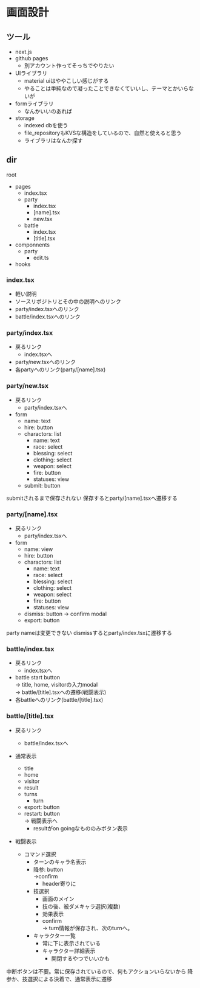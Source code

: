 
# 画面設計

## ツール
- next.js
- github pages
  - 別アカウント作ってそっちでやりたい
- UIライブラリ
  - material uiはややこしい感じがする
  - やることは単純なので凝ったことできなくていいし、テーマとかいらないが
- formライブラリ
  - なんかいいのあれば
- storage
  - indexed dbを使う  
  - file_repositoryもKVSな構造をしているので、自然と使えると思う
  - ライブラリはなんか探す

## dir

root
- pages
  - index.tsx
  - party
    - index.tsx
    - [name].tsx
    - new.tsx
  - battle
    - index.tsx
    - [title].tsx
- componnents
  - party
    - edit.ts
- hooks

### index.tsx
- 軽い説明
- ソースリポジトリとその中の説明へのリンク
- party/index.tsxへのリンク
- battle/index.tsxへのリンク

### party/index.tsx
- 戻るリンク
  - index.tsxへ
- party/new.tsxへのリンク
- 各partyへのリンク(party/[name].tsx)

### party/new.tsx
- 戻るリンク
  - party/index.tsxへ
- form
  - name: text
  - hire: button
  - charactors: list
    - name: text
    - race: select
    - blessing: select
    - clothing: select
    - weapon: select
    - fire: button
    - statuses: view
  - submit: button

submitされるまで保存されない
保存するとparty/[name].tsxへ遷移する

### party/[name].tsx
- 戻るリンク
  - party/index.tsxへ
- form
  - name: view
  - hire: button
  - charactors: list
    - name: text
    - race: select
    - blessing: select
    - clothing: select
    - weapon: select
    - fire: button
    - statuses: view  
  - dismiss: button -> confirm modal  
  - export: button

party nameは変更できない
dismissするとparty/index.tsxに遷移する

### battle/index.tsx
- 戻るリンク
  - index.tsxへ
- battle start button  
  -> title, home, visitorの入力modal  
  -> battle/[title].tsxへの遷移(戦闘表示)  
- 各battleへのリンク(battle/[title].tsx)

### battle/[title].tsx
- 戻るリンク
  - battle/index.tsxへ

- 通常表示
  - title
  - home
  - visitor
  - result 
  - turns
    - turn
  - export: button
  - restart: button  
    -> 戦闘表示へ  
    - resultがon goingなもののみボタン表示

- 戦闘表示
  - コマンド選択
    - ターンのキャラ名表示
    - 降参: button  
      ->confirm  
      - header寄りに
    - 技選択
      - 画面のメイン
      - 技の後、被ダメキャラ選択(複数)
      - 効果表示
      - confirm  
        -> turn情報が保存され、次のturnへ。
    - キャラクター一覧
      - 常に下に表示されている
      - キャラクター詳細表示
        - 開閉するやつでいいかも

中断ボタンは不要。常に保存されているので、何もアクションいらないから
降参か、技選択による決着で、通常表示に遷移


